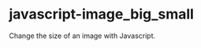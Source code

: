 javascript-image_big_small
==========================

Change the size of an image with Javascript.
